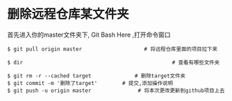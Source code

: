 # 删除远程仓库某文件夹


首先进入你的master文件夹下, Git Bash Here ,打开命令窗口

```shell
$ git pull origin master                    # 将远程仓库里面的项目拉下来

$ dir                                                # 查看有哪些文件夹

$ git rm -r --cached target              # 删除target文件夹
$ git commit -m '删除了target'        # 提交,添加操作说明
$ git push -u origin master               # 将本次更改更新到github项目上去
```